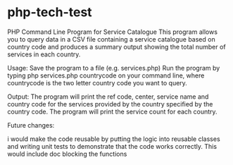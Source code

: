 # php-tech-test
PHP Command Line Program for Service Catalogue
This program allows you to query data in a CSV file containing a service catalogue based on country code and produces a summary output showing the total number of services in each country.

Usage:
Save the program to a file (e.g. services.php)
Run the program by typing php services.php countrycode on your command line, where countrycode is the two letter country code you want to query.

Output:
The program will print the ref code, center, service name and country code for the services provided by the country specified by the country code.
The program will print the service count for each country.

Future changes:

i would make the code reusable by putting the logic into reusable classes and writing unit tests to demonstrate that the code works correctly. This would include doc blocking the functions


